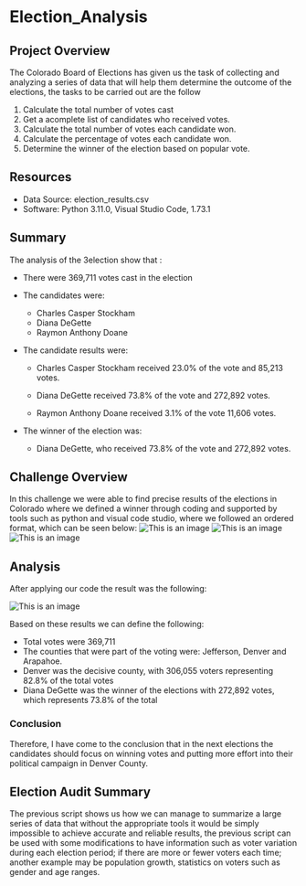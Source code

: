 # Election_Analysis
## Project Overview

The Colorado Board of Elections has given us the task of collecting and analyzing a series of data that will help them determine the outcome of the elections, the tasks to be carried out are the follow
1. Calculate the total number of votes cast
2. Get a acomplete list of candidates who received votes.
3. Calculate the total number of votes each candidate won.
4. Calculate the percentage of votes each candidate won.
5. Determine the winner of the election based on popular vote.

## Resources
- Data Source: election_results.csv
- Software: Python 3.11.0, Visual Studio Code, 1.73.1

## Summary

The analysis of the 3election show that :
- There were 369,711 votes cast in the election

- The candidates were:

  - Charles Casper Stockham
  - Diana DeGette
  - Raymon Anthony Doane
   
- The candidate results were:

  - Charles Casper Stockham received 23.0% of the vote and 85,213 votes.
   
  - Diana DeGette received 73.8% of the vote and 272,892 votes.
   
  - Raymon Anthony Doane received 3.1% of the vote 11,606 votes.
   
- The winner of the election was:

  - Diana DeGette, who received 73.8% of the vote and 272,892 votes.
    
 ## Challenge Overview
 
In this challenge we were able to find precise results of the elections in Colorado where we defined a winner through coding and supported by tools such as python and visual code studio, where we followed an ordered format, which can be seen below:
![This is an image](https://i.pinimg.com/originals/a1/d3/88/a1d3889979228f5c6dbbed833821b188.jpg)
![This is an image](https://i.pinimg.com/originals/28/4a/3b/284a3b50f1a2e868460002277228ca73.jpg)
![This is an image](https://i.pinimg.com/originals/85/27/23/85272339e3dbf9f263d3b2dfdc72fb3b.jpg)

## Analysis

After applying our code the result was the following:

![This is an image](https://i.pinimg.com/originals/f8/e6/de/f8e6dec2937dd5bf03dc6180aa9282a9.jpg)

Based on these results we can define the following:
 - Total votes were 369,711
 - The counties that were part of the voting were: Jefferson, Denver and Arapahoe.
 - Denver was the decisive county, with 306,055 voters representing 82.8% of the total votes
 - Diana DeGette was the winner of the elections with 272,892 votes, which represents 73.8% of the total

### Conclusion

Therefore, I have come to the conclusion that in the next elections the candidates should focus on winning votes and putting more effort into their political campaign in Denver County.
 
## Election Audit Summary

The previous script shows us how we can manage to summarize a large series of data that without the appropriate tools it would be simply impossible to achieve accurate and reliable results, the previous script can be used with some modifications to have information such as voter variation during each election period; if there are more or fewer voters each time; another example may be population growth, statistics on voters such as gender and age ranges.
